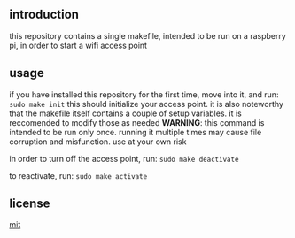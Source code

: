 ## introduction
this repository contains a single makefile, intended to be run on a raspberry pi, in order to start a wifi access point

## usage
if you have installed this repository for the first time, move into it, and run:
```sudo make init```
this should initialize your access point.
it is also noteworthy that the makefile itself contains a couple of setup variables. it is reccomended to modify those as needed
**WARNING**: this command is intended to be run only once. running it multiple times may cause file corruption and misfunction. use at your own risk

in order to turn off the access point, run:
```sudo make deactivate```

to reactivate, run:
```sudo make activate```

## license
[mit](./LICENSE)
